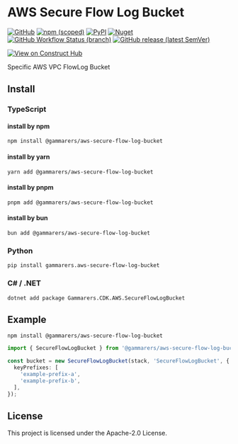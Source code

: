 # AWS Secure Flow Log Bucket

[![GitHub](https://img.shields.io/github/license/gammarers/aws-secure-flow-log-bucket?style=flat-square)](https://github.com/gammarers/aws-secure-flow-log-bucket/blob/main/LICENSE)
[![npm (scoped)](https://img.shields.io/npm/v/@gammarers/aws-secure-flow-log-bucket?style=flat-square)](https://www.npmjs.com/package/@gammarers/aws-secure-flow-log-bucket)
[![PyPI](https://img.shields.io/pypi/v/gammarers.aws-secure-flow-log-bucket?style=flat-square)](https://pypi.org/project/gammarers.aws-secure-flow-log-bucket/)
[![Nuget](https://img.shields.io/nuget/v/gammarers.CDK.AWS.SecureFlowLogBucket?style=flat-square)](https://www.nuget.org/packages/Gammarers.CDK.AWS.SecureFlowLogBucket/)
[![GitHub Workflow Status (branch)](https://img.shields.io/github/actions/workflow/status/gammarers/aws-secure-flow-log-bucket/release.yml?branch=main&label=release&style=flat-square)](https://github.com/gammarers/aws-secure-flow-log-bucket/actions/workflows/release.yml)
[![GitHub release (latest SemVer)](https://img.shields.io/github/v/release/gammarers/aws-secure-flow-log-bucket?sort=semver&style=flat-square)](https://github.com/gammarers/aws-secure-flow-log-bucket/releases)

[![View on Construct Hub](https://constructs.dev/badge?package=@gammarers/aws-secure-flow-log-bucket)](https://constructs.dev/packages/@gammarers/aws-secure-flow-log-bucket)

Specific AWS VPC FlowLog Bucket

## Install

### TypeScript

#### install by npm

```shell
npm install @gammarers/aws-secure-flow-log-bucket
```
#### install by yarn

```shell
yarn add @gammarers/aws-secure-flow-log-bucket
```
#### install by pnpm

```shell
pnpm add @gammarers/aws-secure-flow-log-bucket
```
#### install by bun

```shell
bun add @gammarers/aws-secure-flow-log-bucket
```

### Python

```shell
pip install gammarers.aws-secure-flow-log-bucket
```

### C# / .NET

```shell
dotnet add package Gammarers.CDK.AWS.SecureFlowLogBucket
```

## Example

```shell
npm install @gammarers/aws-secure-flow-log-bucket
```

```typescript
import { SecureFlowLogBucket } from '@gammarers/aws-secure-flow-log-bucket';

const bucket = new SecureFlowLogBucket(stack, 'SecureFlowLogBucket', {
  keyPrefixes: [
    'example-prefix-a',
    'example-prefix-b',
  ],
});

```

## License

This project is licensed under the Apache-2.0 License.
